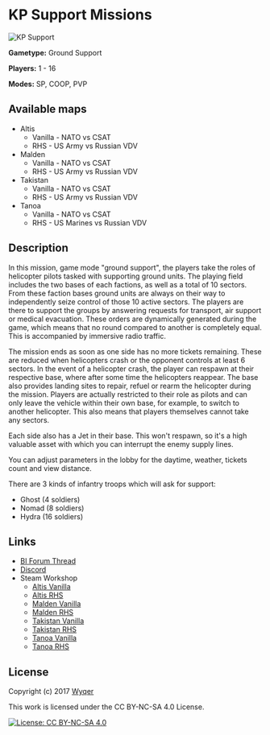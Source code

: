# KP Support Missions

![KP Support](https://www.killahpotatoes.de/images/arma/kp_support_heli.png)

**Gametype:** Ground Support

**Players:** 1 - 16

**Modes:** SP, COOP, PVP



## Available maps
* Altis
    * Vanilla - NATO vs CSAT
    * RHS - US Army vs Russian VDV
* Malden
    * Vanilla - NATO vs CSAT
    * RHS - US Army vs Russian VDV
* Takistan
    * Vanilla - NATO vs CSAT
    * RHS - US Army vs Russian VDV
* Tanoa
    * Vanilla - NATO vs CSAT
    * RHS - US Marines vs Russian VDV

## Description
In this mission, game mode "ground support", the players take the roles of helicopter pilots tasked with supporting ground units. The playing field includes the two bases of each factions, as well as a total of 10 sectors. From these faction bases ground units are always on their way to independently seize control of those 10 active sectors. The players are there to support the groups by answering requests for transport, air support or medical evacuation. These orders are dynamically generated during the game, which means that no round compared to another is completely equal. This is accompanied by immersive radio traffic.

The mission ends as soon as one side has no more tickets remaining. These are reduced when helicopters crash or the opponent controls at least 6 sectors. In the event of a helicopter crash, the player can respawn at their respective base, where after some time the helicopters reappear. The base also provides landing sites to repair, refuel or rearm the helicopter during the mission. Players are actually restricted to their role as pilots and can only leave the vehicle within their own base, for example, to switch to another helicopter. This also means that players themselves cannot take any sectors.

Each side also has a Jet in their base. This won't respawn, so it's a high valuable asset with which you can interrupt the enemy supply lines.

You can adjust parameters in the lobby for the daytime, weather, tickets count and view distance.

There are 3 kinds of infantry troops which will ask for support:
* Ghost (4 soldiers)
* Nomad (8 soldiers)
* Hydra (16 soldiers)

## Links
* [BI Forum Thread](https://forums.bistudio.com/forums/topic/207280-kp-support-missions/)
* [Discord](https://discord.gg/bpPUU48)
* Steam Workshop
    * [Altis Vanilla](http://steamcommunity.com/sharedfiles/filedetails/?id=973912639)
    * [Altis RHS](http://steamcommunity.com/sharedfiles/filedetails/?id=972265767)
    * [Malden Vanilla](http://steamcommunity.com/sharedfiles/filedetails/?id=1061736835)
    * [Malden RHS](http://steamcommunity.com/sharedfiles/filedetails/?id=1061886069)
    * [Takistan Vanilla](http://steamcommunity.com/sharedfiles/filedetails/?id=975220275)
    * [Takistan RHS](http://steamcommunity.com/sharedfiles/filedetails/?id=975461560)
    * [Tanoa Vanilla](http://steamcommunity.com/sharedfiles/filedetails/?id=974364845)
    * [Tanoa RHS](http://steamcommunity.com/sharedfiles/filedetails/?id=974665090)

## License
Copyright (c) 2017 [Wyqer](https://github.com/Wyqer)

This work is licensed under the CC BY-NC-SA 4.0 License.

[![License: CC BY-NC-SA 4.0](https://img.shields.io/badge/License-CC%20BY--NC--SA%204.0-lightgrey.svg)](http://creativecommons.org/licenses/by-nc-sa/4.0/)
